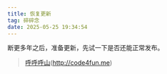 ```yaml
---
title: 恢复更新
tag: 碎碎念
date: 2025-05-25 19:34:54
---
```


断更多年之后，准备更新，先试一下是否还能正常发布。

> [呼呼呼山]()(http://code4fun.me)
